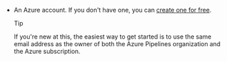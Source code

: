 * An Azure account. If you don't have one, you can [create one for free](https://azure.microsoft.com/free/).

  > [!TIP]
  >
  > If you're new at this, the easiest way to get started is to use the same email address as the owner of both the Azure Pipelines organization and the Azure subscription.